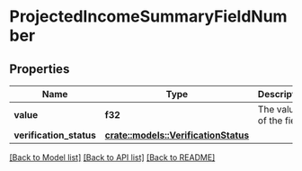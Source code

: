# ProjectedIncomeSummaryFieldNumber

## Properties

Name | Type | Description | Notes
------------ | ------------- | ------------- | -------------
**value** | **f32** | The value of the field. | 
**verification_status** | [**crate::models::VerificationStatus**](VerificationStatus.md) |  | 

[[Back to Model list]](../README.md#documentation-for-models) [[Back to API list]](../README.md#documentation-for-api-endpoints) [[Back to README]](../README.md)


